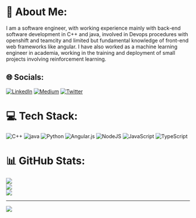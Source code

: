 # 💫 About Me:
I am a software engineer, with working experience mainly with back-end software development in C++ and java, involved in Devops procedures with openshift and teamcity and limited but fundamental knowledge of front-end web frameworks like angular.
I have also worked as a machine learning engineer in academia, working in the training and deployment of small projects involving reinforcement learning. 


## 🌐 Socials:
[![LinkedIn](https://img.shields.io/badge/LinkedIn-%230077B5.svg?logo=linkedin&logoColor=white)](https://www.linkedin.com/in/pandelis-giankoulidis-4337a759/) [![Medium](https://img.shields.io/badge/Medium-12100E?logo=medium&logoColor=white)](https://medium.com/@pantelis.giankoulidis) [![Twitter](https://img.shields.io/badge/Twitter-%231DA1F2.svg?logo=Twitter&logoColor=white)](https://twitter.com/pand_yank) 

# 💻 Tech Stack:
![C++](https://img.shields.io/badge/c++-%2300599C.svg?style=for-the-badge&logo=c%2B%2B&logoColor=white) ![java](https://img.shields.io/badge/java?logo=java) ![Python](https://img.shields.io/badge/python-3670A0?style=for-the-badge&logo=python&logoColor=ffdd54) ![Angular.js](https://img.shields.io/badge/angular.js-%23E23237.svg?style=for-the-badge&logo=angularjs&logoColor=white) ![NodeJS](https://img.shields.io/badge/node.js-6DA55F?style=for-the-badge&logo=node.js&logoColor=white) ![JavaScript](https://img.shields.io/badge/javascript-%23323330.svg?style=for-the-badge&logo=javascript&logoColor=%23F7DF1E) ![TypeScript](https://img.shields.io/badge/typescript-%23007ACC.svg?style=for-the-badge&logo=typescript&logoColor=white)
# 📊 GitHub Stats:
![](https://github-readme-stats.vercel.app/api?username=pantelis-giankulidis&theme=dark&hide_border=false&include_all_commits=true&count_private=false)<br/>
![](https://github-readme-streak-stats.herokuapp.com/?user=pantelis-giankulidis&theme=dark&hide_border=false)<br/>
![](https://github-readme-stats.vercel.app/api/top-langs/?username=pantelis-giankulidis&theme=dark&hide_border=false&include_all_commits=true&count_private=false&layout=compact)

---
[![](https://visitcount.itsvg.in/api?id=pantelis-giankulidis&icon=0&color=0)](https://visitcount.itsvg.in)
